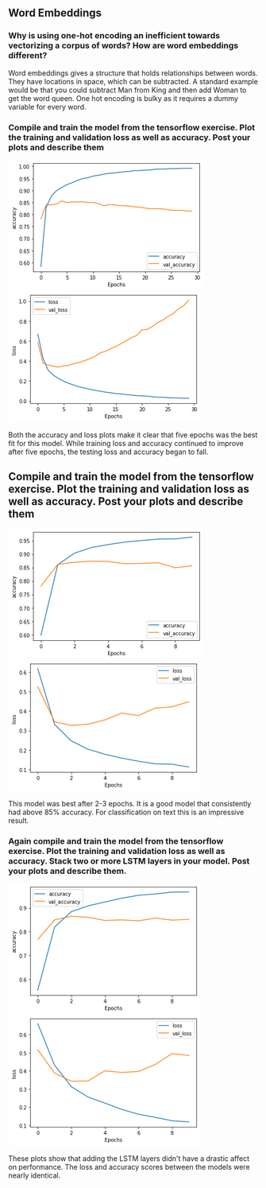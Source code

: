 ## Word Embeddings

### Why is using one-hot encoding an inefficient towards vectorizing a corpus of words?  How are word embeddings different?

Word embeddings gives a structure that holds relationships between words. They have locations in space, which can be subtracted.
A standard example would be that you could subtract Man from King and then add Woman to get the word queen. One hot encoding is bulky as it requires a 
dummy variable for every word.

### Compile and train the model from the tensorflow exercise.  Plot the training and validation loss as well as accuracy.  Post your plots and describe them

![Accuracy](7-28-acc.png)
![Loss](7-28-loss.png)

Both the accuracy and loss plots make it clear that five epochs was the best fit for this model. While training loss and 
accuracy continued to improve after five epochs, the testing loss and accuracy began to fall.

## Compile and train the model from the tensorflow exercise.  Plot the training and validation loss as well as accuracy.  Post your plots and describe them

![Accuracy](rnn_acc.png)
![Loss](rnn_loss.png)

This  model was best after 2-3 epochs. It is a good model that consistently had above 85% accuracy. For classification on
text this is an impressive result.

### Again compile and train the model from the tensorflow exercise.  Plot the training and validation loss as well as accuracy.  Stack two or more LSTM layers in your model.  Post your plots and describe them.

![Accuracy](lstem_acc.png)
![Loss](lstm_loss.png)

These plots show that adding the LSTM layers didn't have a drastic affect on performance. The loss and accuracy scores between
the models were nearly identical.

